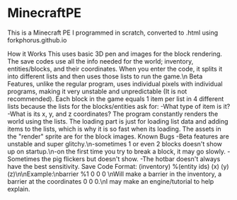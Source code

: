 # MinecraftPE
This is a Minecraft PE I programmed in scratch, converted to .html using forkphorus.github.io

How it Works 
This uses basic 3D pen and images for the block rendering. The save codes use all the info needed for the world; inventory, entities/blocks, and their coordinates. When you enter the code, it splits it into different lists and then uses those lists to run the game.\n Beta Features, unlike the regular program, uses individual pixels with individual programs, making it very unstable and unpredictable (It is not recommended). Each block in the game equals 1 item per list in 4 different lists because the lists for the blocks/entities ask for:
-What type of item is it?
-What is its x, y, and z coordinates?
The program constantly renders the world using the lists. The loading part is just for loading list data and adding items to the lists, which is why it is so fast when its loading. The assets in the "render" sprite are for the block images.
Known Bugs
-Beta features are unstable and super glitchy.\n-sometimes 1 or even 2 blocks doesn't show up on startup.\n-on the first time you try to break a block, it may go slowly.
-Sometimes the pig flickers but doesn't show.
-The hotbar doesn't always have the best sensitivity.
Save Code Format:
(inventory) %(entity ids) (x) (y) (z)\n\nExample:\nbarrier %1 0 0 0 \nWill make a barrier in the inventory, a barrier at the coordinates 0 0 0.\nI may make an engine/tutorial to help explain.
